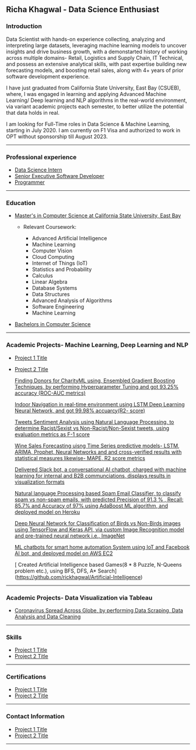 ## Richa Khagwal - Data Science Enthusiast

### Introduction

Data Scientist with hands-on experience collecting, analyzing and interpreting large datasets, leveraging machine learning models to uncover insights and drive business growth, with a demonstarted history of working across multiple domains- Retail, Logistics and Supply Chain, IT Technical, and possess an extensive analytical skills, with past expertise building new forecasting models, and boosting retail sales, along with 4+ years of prior software development experience. 

I have just graduated from California State University, East Bay (CSUEB), where, I was engaged in learning and applying Advanced Machine Learning/ Deep learning and NLP algorithms in the real-world environment, via variant academic projects each semester, to better utilize the potential that data holds in real.

I am looking for Full-Time roles in Data Science & Machine Learning, starting in July 2020. I am currently on F1 Visa and authorized to work in OPT without sponsorship till August 2023.

---

### Professional experience

- [Data Science Intern](https://www.thewinegroup.com/)
- [Senior Executive Software Developer](https://www.bata.in/)
- [Programmer](https://nrlm.gov.in/)

---

### Education

- [Master's in Computer Science at California State University, East Bay](https://catalog.csueastbay.edu/preview_program.php?catoid=19&poid=7757)
  - Relevant Coursework:
  
    * Advanced Artificial Intelligence
    * Machine Learning
    * Computer Vision
    * Cloud Computing
    * Internet of Things (IoT)
    * Statistics and Probability
    * Calculus
    * Linear Algebra
    * Database Systems
    * Data Structures
    * Advanced Analysis of Algorithms
    * Software Engineering
    * Machine Learning
    
- [Bachelors in Computer Science](http://example.com/)

---


### Academic Projects- Machine Learning, Deep Learning and NLP

- [Project 1 Title](http://example.com/)
- [Project 2 Title](http://example.com/)

    [Finding Donors for CharityML using, Ensembled Gradient Boosting Techniques, by performing Hyperparameter Tuning and got 93.25% accuracy (ROC-AUC metrics)](https://github.com/rickhagwal/Finding-Donors-for-CharityML)
    
    [Indoor Navigation in real-time environment using LSTM Deep Learning Neural Network, and got 99.98% accuarcy(R2- score)](https://github.com/rickhagwal/Indoor-Navigation)
    
    [Tweets Sentiment Analysis using Natural Language Processing, to determine Racist/Sexist vs Non-Racist/Non-Sexist tweets, using evaluation metrics as F-1 score ](https://github.com/rickhagwal/Tweets-Semantic-Analysis)
    
    [Wine Sales Forecasting uisng Time Series predictive models- LSTM, ARIMA, Prophet, Neural Networks and and cross-verified results with statistical measures likewise- MAPE, R2 score metrics](https://github.com/rickhagwal/Wine-Forecasting-and-Chatbot)
    
    [Delivered Slack bot, a conversational AI chatbot ,charged with machine learning for internal and B2B communciations,  displays results in visualization formats](https://github.com/rickhagwal/Wine-Forecasting-and-Chatbot)
    
    [Natural language Processing based Spam Email Classifier, to classify spam vs non-spam emails, with predicted Precision of 91.3 % , Recall: 85.7%  and Accuracy of 97% using AdaBoost ML algorithm, and deployed model on Heroku ](https://github.com/rickhagwal/NLP-Spam-Email-Classifier)

    [Deep Neural Network for Classification of Birds vs Non-Birds images using TensorFlow and Keras API, via custom Image Recognition model and pre-trained neural network i.e., ImageNet](https://github.com/rickhagwal/Image-Recognition-using-Deep-Learning/tree/Image-Recognition)
    
    [ML chatbots for smart home automation System using IoT and Facebook AI bot, and deployed model on AWS EC2](https://github.com/rickhagwal/IOT-Academic-Project)
    
    [ Created Artificial Intelligence based Games(8 * 8 Puzzle, N-Queens problem etc.), using BFS, DFS, A* Search] (https://github.com/rickhagwal/Artificial-Intelligence)
    
 
---

### Academic Projects- Data Visualization via Tableau

- [Coronavirus Spread Across Globe, by performing Data Scraping, Data Analysis and Data Cleaning](https://public.tableau.com/profile/richa7025#!/vizhome/Coronavirus_static/CoronavirusTimingacrossweb/)

---

### Skills

- [Project 1 Title](http://example.com/)
- [Project 2 Title](http://example.com/)


---


### Certifications

- [Project 1 Title](http://example.com/)
- [Project 2 Title](http://example.com/)


---


### Contact Information

- [Project 1 Title](http://example.com/)
- [Project 2 Title](http://example.com/)


---
